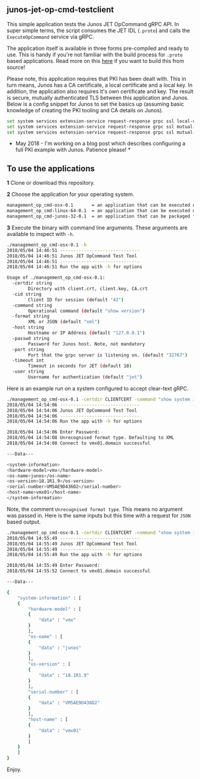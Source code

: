 ## junos-jet-op-cmd-testclient

This simple application tests the Junos JET OpCommand gRPC API. In super simple terms, the script consumes the JET IDL (`.proto`) and calls the `ExecuteOpCommand` service via gRPC.

The application itself is available in three forms pre-compiled and ready to use. This is handy if you're not familiar with the build process for `.proto` based applications. Read more on this [here](https://github.com/arsonistgopher/junos-jet-demo-apps) if you want to build this from source!

Please note, this application requires that PKI has been dealt with. This in turn means, Junos has a CA certificate, a local certificate and a local key. In addition, the application also requires it's own certificate and key. The result is secure, mutually authenticated TLS between this application and Junos. Below is a config snippet for Junos to set the basics up (assuming basic knowledge of creating the PKI tooling and CA details on Junos).

```bash
set system services extension-service request-response grpc ssl local-certificate vmx01.domain
set system services extension-service request-response grpc ssl mutual-authentication certificate-authority CA
set system services extension-service request-response grpc ssl mutual-authentication client-certificate-request require-certificate
```

* May 2018 - I'm working on a blog post which describes configuring a full PKI example with Junos. Patience please! *

## To use the applications

__1__  Clone or download this repository.

__2__  Choose the application for your operating system.

```bash
management_op_cmd-osx-0.1       = an application that can be executed on any OSX based OS
management_op_cmd-linux-64-0.1  = an application that can be executed on any Linux 64 bit system
management_op_cmd-junos-32-0.1  = an application that can be packaged for and executed on 32 bit Junos
```

__3__  Execute the binary with command line arguments. These arguments are available to inspect with `-h`.

```bash
./management_op_cmd-osx-0.1 -h
2018/05/04 14:46:51 ------------------------------
2018/05/04 14:46:51 Junos JET OpCommand Test Tool
2018/05/04 14:46:51 ------------------------------
2018/05/04 14:46:51 Run the app with -h for options

Usage of ./management_op_cmd-osx-0.1:
  -certdir string
    	Directory with client.crt, client.key, CA.crt
  -cid string
    	Client ID for session (default "42")
  -command string
    	Operational command (default "show version")
  -format string
    	XML or JSON (default "xml")
  -host string
    	Hostname or IP Address (default "127.0.0.1")
  -passwd string
    	Password for Junos host. Note, not mandatory
  -port string
    	Port that the grpc server is listening on. (default "32767")
  -timeout int
    	Timeout in seconds for JET (default 10)
  -user string
    	Username for authentication (default "jet")
```

Here is an example run on a system configured to accept clear-text gRPC.

```bash
./management_op_cmd-osx-0.1 -certdir CLIENTCERT -command "show system information" -host vmx01.domain
2018/05/04 14:54:06 ------------------------------
2018/05/04 14:54:06 Junos JET OpCommand Test Tool
2018/05/04 14:54:06 ------------------------------
2018/05/04 14:54:06 Run the app with -h for options

2018/05/04 14:54:06 Enter Password:
2018/05/04 14:54:08 Unrecognised format type. Defaulting to XML
2018/05/04 14:54:08 Connect to vmx01.domain successful

---Data---

<system-information>
<hardware-model>vmx</hardware-model>
<os-name>junos</os-name>
<os-version>18.1R1.9</os-version>
<serial-number>VM5AE9D436D2</serial-number>
<host-name>vmx01</host-name>
</system-information>
```

Note, the comment `Unrecognised format type`. This means no argument was passed in. Here is the same inputs but this time with a request for `JSON` based output.

```bash
./management_op_cmd-osx-0.1 -certdir CLIENTCERT -command "show system information" -host vmx01.domain -format json
2018/05/04 14:55:49 ------------------------------
2018/05/04 14:55:49 Junos JET OpCommand Test Tool
2018/05/04 14:55:49 ------------------------------
2018/05/04 14:55:49 Run the app with -h for options

2018/05/04 14:55:49 Enter Password:
2018/05/04 14:55:52 Connect to vmx01.domain successful

---Data---

{
    "system-information" : [
    {
        "hardware-model" : [
        {
            "data" : "vmx"
        }
        ],
        "os-name" : [
        {
            "data" : "junos"
        }
        ],
        "os-version" : [
        {
            "data" : "18.1R1.9"
        }
        ],
        "serial-number" : [
        {
            "data" : "VM5AE9D436D2"
        }
        ],
        "host-name" : [
        {
            "data" : "vmx01"
        }
        ]
    }
    ]
}
```

Enjoy.
